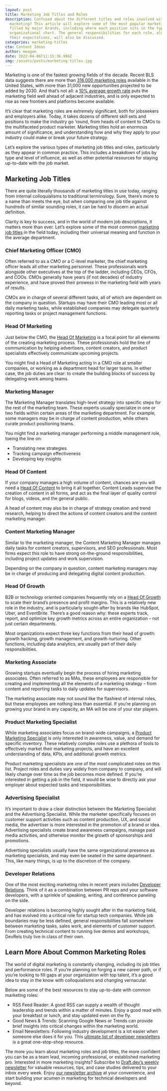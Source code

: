 ```yaml
---
layout: post
title: Marketing Job Titles and Roles
description: Confused about the different titles and roles involved with digital
  marketing? This article will explore some of the most popular marketing jobs
  filled by major brands, including where each position sits in the typical
  organizational chart. The general responsibilities for each role, along with
  their expectations, will also be discussed.
categories: marketing-titles
cta: Content Ideas
author: meagan
date: 2022-04-06T11:15:36.996Z
img: /assets/posts/marketing-titles.jpg
---
```

Marketing is one of the fastest growing fields of the decade. Recent BLS data suggests there are more than [316,000 marketing roles](https://www.bls.gov/ooh/management/advertising-promotions-and-marketing-managers.htm) available in the United States, with more than 31,000 new opportunities projected to be added by 2030. And that’s not all: a [10% average growth rate](https://www.topmanagementdegrees.com/what-is-the-job-outlook-for-the-marketing-field/) puts the marketing field well ahead of adjacent industries, and is only expected to rise as new frontiers and platforms become available.

It’s clear that marketing roles are extremely significant, both for jobseekers and employers alike. Today, it takes dozens of different skill sets and positions to make the industry go ‘round, from heads of content to CMOs to the multifaceted product marketer. Marketing titles hold an enormous amount of significance, and understanding how and why they apply to your industry could make or break your future strategy.

Let’s explore the various types of marketing job titles and roles, particularly as they appear in common practice. This includes a breakdown of jobs by type and level of influence, as well as other potential resources for staying up-to-date with the job market.

## Marketing Job Titles

There are quite literally thousands of marketing titles in use today, ranging from internal colloquialisms to traditional terminology. Sure, there’s more to a name than meets the eye, but when comparing one job title against hundreds of similar sounding roles, it can be hard to discern an actual definition.

Clarity is key to success, and in the world of modern job descriptions, it matters more than ever. Let’s explore some of the most common [marketing job titles](​​https://draft.dev/learn/marketing-titles/) in the field today, including their universal meaning and function in the average department.

### Chief Marketing Officer (CMO)

Often referred to as a CMO or a C-level marketer, the chief marketing officer leads all other marketing personnel. These professionals work alongside other executives at the top of the ladder, including CEOs, CFOs, and COOs. CMOs generally have years (if not decades) of industry experience, and have proved their prowess in the marketing field with years of results. 

CMOs are in charge of several different tasks, all of which are dependent on the company in question. Startups may have their CMO leading most or all daily marketing tasks, while established companies may delegate quarterly reporting tasks or project management functions.

### Head Of Marketing

Just below the CMO, the [Head Of Marketing](https://draft.dev/learn/what-is-a-head-of-marketing) is a focal point for all elements of the creating marketing process. These professionals hold the line of communication by helping advertisers, content creators, and product specialists effectively communicate upcoming projects.

You might find a Head of Marketing acting in a CMO role at smaller companies, or working as a department head for larger teams. In either case, the job duties are clear: to create the building blocks of success by delegating work among teams.

### Marketing Manager

The Marketing Manager translates high-level strategy into specific steps for the rest of the marketing team. These experts usually specialize in one or two fields within certain areas of the marketing department. For example, some managers may be in charge of content production, while others curate product positioning teams.

You might find a marketing manager performing a middle management role, toeing the line on:

* Translating new strategies
* Tracking campaign effectiveness
* Developing key insights

### Head Of Content

If your company manages a high volume of content, chances are you will need a [Head Of Content](https://draft.dev/learn/what-is-a-head-of-content) to bring it all together. Content Leads supervise the creation of content in all forms, and act as the final layer of quality control for blogs, videos, and the general public.

A head of content may also be in charge of strategy creation and trend research, helping to direct the actions of content creators and the content marketing manager.

### Content Marketing Manager

Similar to the marketing manager, the Content Marketing Manager manages daily tasks for content creators, supervisors, and SEO professionals. Most firms expect this role to have strong on-the-ground responsibilities, including project updates and work supervision. 

Depending on the company in question, content marketing managers may be in charge of producing and delegating digital content production.

### Head Of Growth

B2B or technology oriented companies frequently rely on a [Head Of Growth](https://draft.dev/learn/what-is-a-head-of-growth) to scale their brand’s presence and profit margins. This is a relatively new role in the industry, and is particularly sought-after by brands like HubSpot, Uber, and EventBrite. There’s a good reason why: these experts track, report, and optimize key growth metrics across an entire organization – not just certain departments.

Most organizations expect three key functions from their head of growth: growth hacking, growth management, and growth nurturing. Other functions, including data analytics, are usually part of their daily responsibilities.

### Marketing Associate

Growing startups eventually begin the process of hiring marketing associates. Often referred to as MAs, these employees are responsible for creating and implementing all the elements of a marketing strategy – from content and reporting tasks to daily updates for supervisors.

The marketing associate may not sound like the flashiest of internal roles, but these employees are nothing less than essential. If you’re planning on growing your brand in any capacity, an MA will be one of your star players.

### Product Marketing Specialist

While marketing associates focus on brand-wide campaigns, a [Product Marketing Specialist](https://draft.dev/learn/what-is-a-product-marketing-specialist) is only interested in awareness, value, and demand for specific inventory. These relatively complex roles use a plethora of tools to effectively market their marketing projects, and have an excellent understanding of data, KPIs, and additional growth metrics.

Product marketing specialists are one of the most complicated roles on this list. Project roles and duties vary widely from company to company, and will likely change over time as the job becomes more defined. If you’re interested in getting a job in the field, it would be wise to directly ask your employer about expected tasks and responsibilities.

### Advertising Specialist

It’s important to draw a clear distinction between the Marketing Specialist and the Advertising Specialist. While the marketer specifically focuses on customer support activities such as content production, UX, and social media, the advertiser is more interested in the promotion of a brand or idea. Advertising specialists create brand awareness campaigns, manage paid media activities, and otherwise monitor the growth of sponsorships and promotions.

Advertising specialists usually have the same organizational presence as marketing specialists, and may even be seated in the same department. This, like many things, is up to the discretion of the company.

### Developer Relations

One of the most exciting marketing roles in recent years includes [Developer Relations](https://draft.dev/learn/developer-relations-career-insights-from-7-industry-leaders). Think of it as a combination between PR reps and your software developers, with a sprinkle of speaking, writing, and conference paneling on the side.

Developer relations is becoming highly sought after in the marketing field, and has evolved into a critical role for startup tech companies. While job boundaries may be less defined, general responsibilities fall somewhere between marketing tasks, sales work, and elements of customer support. From creating technical content to running live demos and workshops, DevRels truly live in class of their own.

## Learn More About Common Marketing Roles

The world of digital marketing is constantly changing, including its job titles and performance roles. If you’re planning on forging a new career path, or if you’re looking to fill gaps at your organization with top talent, it’s a good idea to stay in the know with colloquialisms and changing vernacular. 

Below are some of the best resources to stay up-to-date with common marketing roles:

* RSS Feed Reader: A good RSS can supply a wealth of thought leadership and trends within a matter of minutes. Enjoy a good read with your breakfast or lunch, and stay updated even on the fly.
* Good News & Trends: Scanning Google News or Trends can provide brief insights into critical changes within the marketing world.
* Email Newsletters: Following industry development is a lot easier when someone else does it for you. This [ultimate list of developer newsletters](https://draft.dev/learn/the-ultimate-list-of-developer-newsletters) is a great one-stop-shop resource.

The more you learn about marketing roles and job titles, the more confident you can be as a team lead, incoming professional, or established marketing pro. 
Interested in more marketing insights? Subscribe to [Draft.dev’s weekly newsletter](https://draft.dev/newsletter) for valuable resources, tips, and case studies delivered to your inbox every week. Enjoy [our newsletter archive](https://us15.campaign-archive.com/home/?u=4eba8b205fc13380cd3e6f3fc&id=d9774be985) at your convenience, and start building your acumen in marketing for technical developers and beyond.